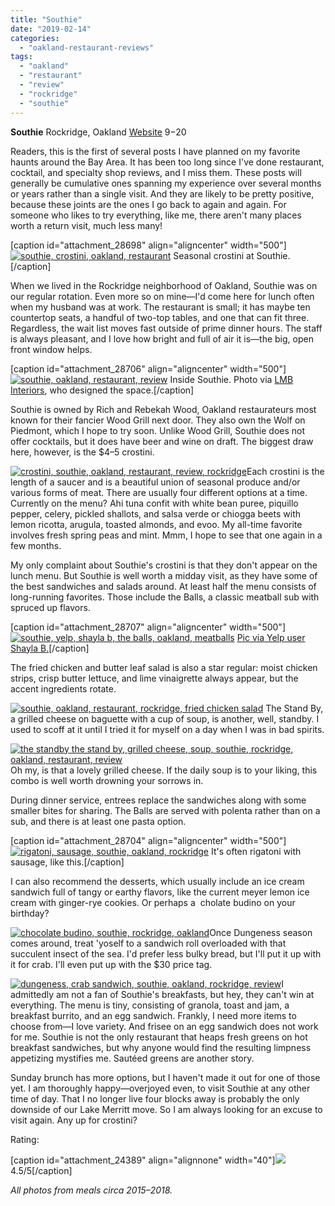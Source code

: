 ```yaml
---
title: "Southie"
date: "2019-02-14"
categories: 
  - "oakland-restaurant-reviews"
tags: 
  - "oakland"
  - "restaurant"
  - "review"
  - "rockridge"
  - "southie"
---
```


**Southie** Rockridge, Oakland [Website](http://southieoakland.com/?page_id=5) $9-$20

Readers, this is the first of several posts I have planned on my favorite haunts around the Bay Area. It has been too long since I've done restaurant, cocktail, and specialty shop reviews, and I miss them. These posts will generally be cumulative ones spanning my experience over several months or years rather than a single visit. And they are likely to be pretty positive, because these joints are the ones I go back to again and again. For someone who likes to try everything, like me, there aren't many places worth a return visit, much less many!

\[caption id="attachment\_28698" align="aligncenter" width="500"\][![southie, crostini, oakland, restaurant](http://thegourmez.com/wp-content/uploads/sites/5/2019/02/Southie-2-500x313.jpg)](http://thegourmez.com/wp-content/uploads/sites/5/2019/02/Southie-2.jpg) Seasonal crostini at Southie.\[/caption\]

When we lived in the Rockridge neighborhood of Oakland, Southie was on our regular rotation. Even more so on mine—I'd come here for lunch often when my husband was at work. The restaurant is small; it has maybe ten countertop seats, a handful of two-top tables, and one that can fit three. Regardless, the wait list moves fast outside of prime dinner hours. The staff is always pleasant, and I love how bright and full of air it is—the big, open front window helps.

\[caption id="attachment\_28706" align="aligncenter" width="500"\][![southie, oakland, restaurant, review](http://thegourmez.com/wp-content/uploads/sites/5/2019/02/hargis_110409_012_LowRes-500x402.jpg)](http://thegourmez.com/wp-content/uploads/sites/5/2019/02/hargis_110409_012_LowRes.jpg) Inside Southie. Photo via [LMB Interiors](https://www.lmbinteriors.com/restaurant-design/southie-is-open-for-biz/), who designed the space.\[/caption\]

Southie is owned by Rich and Rebekah Wood, Oakland restaurateurs most known for their fancier Wood Grill next door. They also own the Wolf on Piedmont, which I hope to try soon. Unlike Wood Grill, Southie does not offer cocktails, but it does have beer and wine on draft. The biggest draw here, however, is the $4–5 crostini.

[![crostini, southie, oakland, restaurant, review, rockridge](http://thegourmez.com/wp-content/uploads/sites/5/2019/02/Southie-500x454.jpg)](http://thegourmez.com/wp-content/uploads/sites/5/2019/02/Southie.jpg)Each crostini is the length of a saucer and is a beautiful union of seasonal produce and/or various forms of meat. There are usually four different options at a time. Currently on the menu? Ahi tuna confit with white bean puree, piquillo pepper, celery, pickled shallots, and salsa verde or chiogga beets with lemon ricotta, arugula, toasted almonds, and evoo. My all-time favorite involves fresh spring peas and mint. Mmm, I hope to see that one again in a few months.

My only complaint about Southie's crostini is that they don't appear on the lunch menu. But Southie is well worth a midday visit, as they have some of the best sandwiches and salads around. At least half the menu consists of long-running favorites. Those include the Balls, a classic meatball sub with spruced up flavors.

\[caption id="attachment\_28707" align="aligncenter" width="500"\][![southie, yelp, shayla b, the balls, oakland, meatballs](http://thegourmez.com/wp-content/uploads/sites/5/2019/02/the-balls-southie-500x375.jpg)](http://thegourmez.com/wp-content/uploads/sites/5/2019/02/the-balls-southie.jpg) [Pic via Yelp user Shayla B.](https://www.yelp.com/user_details?userid=LNzUe8fwKeS5HRaxtb55gw)\[/caption\]

The fried chicken and butter leaf salad is also a star regular: moist chicken strips, crisp butter lettuce, and lime vinaigrette always appear, but the accent ingredients rotate.

[![southie, oakland, restaurant, rockridge, fried chicken salad](http://thegourmez.com/wp-content/uploads/sites/5/2019/02/Southie_4-375x500.jpg)](http://thegourmez.com/wp-content/uploads/sites/5/2019/02/Southie_4.jpg) The Stand By, a grilled cheese on baguette with a cup of soup, is another, well, standby. I used to scoff at it until I tried it for myself on a day when I was in bad spirits.

[![the standby the stand by, grilled cheese, soup, southie, rockridge, oakland, restaurant, review](http://thegourmez.com/wp-content/uploads/sites/5/2019/02/Southie_2-500x291.jpg)](http://thegourmez.com/wp-content/uploads/sites/5/2019/02/Southie_2.jpg)Oh my, is that a lovely grilled cheese. If the daily soup is to your liking, this combo is well worth drowning your sorrows in.

During dinner service, entrees replace the sandwiches along with some smaller bites for sharing. The Balls are served with polenta rather than on a sub, and there is at least one pasta option.

\[caption id="attachment\_28704" align="aligncenter" width="500"\][![rigatoni, sausage, southie, oakland, rockridge](http://thegourmez.com/wp-content/uploads/sites/5/2019/02/Southie-21-500x282.jpg)](http://thegourmez.com/wp-content/uploads/sites/5/2019/02/Southie-21.jpg) It's often rigatoni with sausage, like this.\[/caption\]

I can also recommend the desserts, which usually include an ice cream sandwich full of tangy or earthy flavors, like the current meyer lemon ice cream with ginger-rye cookies. Or perhaps a  cholate budino on your birthday?

[![chocolate budino, southie, rockridge, oakland](http://thegourmez.com/wp-content/uploads/sites/5/2019/02/Southie_3-500x500.jpg)](http://thegourmez.com/wp-content/uploads/sites/5/2019/02/Southie_3.jpg)Once Dungeness season comes around, treat 'yoself to a sandwich roll overloaded with that succulent insect of the sea. I'd prefer less bulky bread, but I'll put it up with it for crab. I'll even put up with the $30 price tag.

[![dungeness, crab sandwich, southie, oakland, rockridge, review](http://thegourmez.com/wp-content/uploads/sites/5/2019/02/Southie-3-500x500.jpg)](http://thegourmez.com/wp-content/uploads/sites/5/2019/02/Southie-3.jpg)I admittedly am not a fan of Southie's breakfasts, but hey, they can't win at everything. The menu is tiny, consisting of granola, toast and jam, a breakfast burrito, and an egg sandwich. Frankly, I need more items to choose from—I love variety. And frisee on an egg sandwich does not work for me. Southie is not the only restaurant that heaps fresh greens on hot breakfast sandwiches, but why anyone would find the resulting limpness appetizing mystifies me. Sautéed greens are another story.

Sunday brunch has more options, but I haven't made it out for one of those yet. I am thoroughly happy—overjoyed even, to visit Southie at any other time of day. That I no longer live four blocks away is probably the only downside of our Lake Merritt move. So I am always looking for an excuse to visit again. Any up for crostini?

Rating:

\[caption id="attachment\_24389" align="alignnone" width="40"\][![](http://thegourmez.com/wp-content/uploads/sites/5/2009/02/rating_truffle1.gif)](http://thegourmez.com/wp-content/uploads/sites/5/2009/02/rating_truffle1.gif) 4.5/5\[/caption\]

_All photos from meals circa 2015–2018._
